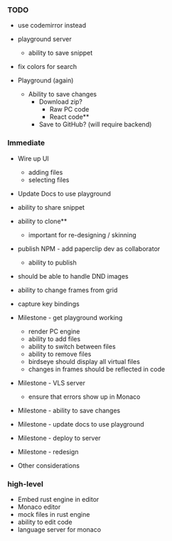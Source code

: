 
### TODO

- use codemirror instead
- playground server
  - ability to save snippet
- fix colors for search

- Playground (again)
  - Ability to save changes
    - Download zip?
      - Raw PC code
      - React code**
    - Save to GitHub? (will require backend)

### Immediate


- Wire up UI
  - adding files
  - selecting files

- Update Docs to use playground
- ability to share snippet
- ability to clone**
  - important for re-designing / skinning
- publish NPM - add paperclip dev as collaborator
  - ability to publish


- should be able to handle DND images

- ability to change frames from grid
- capture key bindings


- Milestone - get playground working
  - render PC engine
  - ability to add files
  - ability to switch between files
  - ability to remove files
  - birdseye should display all virtual files
  - changes in frames should be reflected in code
- Milestone - VLS server
  - ensure that errors show up in Monaco
- Milestone - ability to save changes
- Milestone - update docs to use playground
- Milestone - deploy to server
- Milestone - redesign




- Other considerations


### high-level

- Embed rust engine in editor
- Monaco editor
- mock files in rust engine
- ability to edit code 
- language server for monaco
  